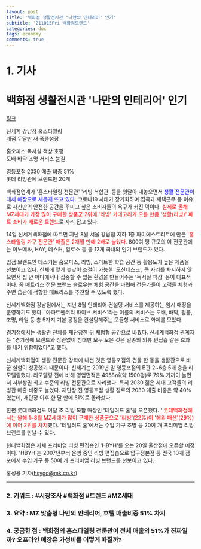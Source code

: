 ```yaml
---
layout: post
title: '백화점 생활전시관 "나만의 인테리어" 인기'
subtitle: '211015Fri 백화점트렌드'
categories: doc
tags: economy
comments: true
---
```

# 1. 기사
백화점 생활전시관 '나만의 인테리어' 인기
==========
[링크](https://news.naver.com/main/read.naver?mode=LPOD&mid=sec&oid=009&aid=0004864872)

신세계 강남점 홈스타일링   
개점 두달반 새 폭풍성장   

홈오피스 독서실 책상 호평   
도배·바닥·조명 서비스 눈길   

영등포점 2030 매출 비중 51%   
롯데 리빙관에 브랜드만 20개   

백화점업계가 '홈스타일링 전문관' '리빙 복합관' 등을 잇달아 내놓으면서 <span style="color:blue">생활 전문관이 대세 매장으로 새롭게 뜨고 있다.</span> 코로나19 사태가 장기화하며 집콕과 재택근무 등 이유로 자신만의 안전한 공간을 꾸미고 싶은 소비자들의 욕구가 커진 덕이다. <span style="color:red">실제로 올해 MZ세대가 가장 많이 구매한 상품군 2위에 '리빙' 카테고리가 오를 만큼 '생활(리빙)' 파트 소비가 새로운 트렌드</span>로 자리 잡고 있다.   

14일 신세계백화점에 따르면 지난 8월 서울 강남점 지하 1층 파미에스트리트에 만든 <span style="color:red">'홈스타일링 가구 전문관' 매출은 2개월 만에 2배로 늘었다.</span> 800여 평 규모의 이 전문관에는 이노메싸, HAY, 데스커, 알로소 등 총 12개 국내외 인기 브랜드가 있다.   

입점 브랜드인 데스커는 홈오피스, 리빙, 스마트한 학습 공간 등 활용도가 높은 제품을 선보이고 있다. 신체에 맞게 높낮이 조절이 가능한 '모션데스크', 큰 자리를 차지하지 않으면서 집 안 어디에서나 집중할 수 있는 환경을 만들어주는 '독서실 책상' 등이 대표적이다. 폼 매트리스 전문 브랜드 슬로우는 체험 공간을 마련해 전문가들이 고객들 체형과 수면 습관에 적합한 매트리스를 추천할 수 있도록 했다.   

신세계백화점 강남점에서는 지난 8월 인테리어 컨설팅 서비스를 제공하는 임시 매장을 운영하기도 했다. '아파트멘터리 파이브 서비스'라는 이름의 서비스는 도배, 바닥, 필름, 조명, 타일 등 총 5가지 기본 공정을 컨설팅해주는 모듈형 서비스로 화제를 모았다.   

경기점에서는 생활관 전체를 재단장한 뒤 체험형 공간으로 바꿨다. 신세계백화점 관계자는 "경기점에 브랜드와 상관없이 침대만 모두 모은 것은 일종의 의류 편집숍 같은 효과를 내기 위함이었다"고 했다.     

신세계백화점이 생활 전문관 강화에 나선 것은 영등포점의 건물 한 동을 생활관으로 바꾼 실험이 성공했기 때문이다. 신세계는 2019년 말 영등포점의 B관 2~6층 5개 층을 리모델링했다. 리모델링 전에 비해 영업면적은 4958㎡(약 1500평)로 79% 가까이 늘면서 서부상권 최고 수준의 리빙 전문관으로 자리했다. 특히 2030 젊은 세대 고객들의 리빙관 매출 비중도 늘었다. 재단장 전 영등포점 생활 장르의 2030 매출 비중은 약 40%였는데, 새단장 이후 한 달 만에 51%로 올라섰다.   

한편 롯데백화점도 이달 초 리빙 복합 매장인 '테일러드 홈'을 오픈했다. <span style="color:red">'
롯데백화점에서는 올해 1~8월 MZ세대가 많이 구매한 상품군으로 '리빙'(22%)이 '해외 패션'(29%)에 이어 2위를       차지</span>했다. '테일러드 홈'에서는 수입 가구 조명 등 20여 개 프리미엄 리빙 브랜드를 만날 수 있다.

현대백화점은 자체 프리미엄 리빙 편집숍인 'HBYH'를 오는 20일 울산점에 오픈할 예정이다. 'HBYH'는 2007년부터 운영 중인 리빙 편집숍으로 압구정본점 등 전국 10개 점포에서 수입 가구 등 50여 개 프리미엄 리빙 브랜드를 선보이고 있다.

홍성용 기자(hsygd@mk.co.kr)
* * *

### 2. 키워드 : \#시장조사 \#백화점 \#트렌드 \#MZ세대
### 3. 요약 : MZ 맞춤형 나만의 인테리어, 호텔 매출비중 51% 차지
### 4. 궁금한 점 : 백화점의 홈스타일링 전문관이 전체 매출의 51%가 진짜일까? 오프라인 매장은 가성비를 어떻게 따질까?
